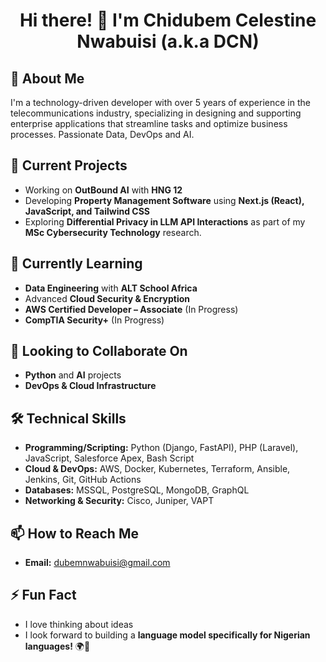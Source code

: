 <h1 align="center"><b>Hi there! 👋 I'm Chidubem Celestine Nwabuisi (a.k.a DCN)</b></h1>

## 🚀 About Me
I'm a technology-driven developer with over 5 years of experience in the telecommunications industry, specializing in designing and supporting enterprise applications that streamline tasks and optimize business processes. Passionate Data, DevOps and AI.

## 🔭 Current Projects
- Working on **OutBound AI** with **HNG 12**
- Developing **Property Management Software** using **Next.js (React), JavaScript, and Tailwind CSS**
- Exploring **Differential Privacy in LLM API Interactions** as part of my **MSc Cybersecurity Technology** research.

## 🌱 Currently Learning
- **Data Engineering** with **ALT School Africa**
- Advanced **Cloud Security & Encryption**
- **AWS Certified Developer – Associate** (In Progress)
- **CompTIA Security+** (In Progress)

## 👯 Looking to Collaborate On
- **Python** and **AI** projects
- **DevOps & Cloud Infrastructure**

## 🛠️ Technical Skills
- **Programming/Scripting:** Python (Django, FastAPI), PHP (Laravel), JavaScript, Salesforce Apex, Bash Script
- **Cloud & DevOps:** AWS, Docker, Kubernetes, Terraform, Ansible, Jenkins, Git, GitHub Actions
- **Databases:** MSSQL, PostgreSQL, MongoDB, GraphQL
- **Networking & Security:** Cisco, Juniper, VAPT

## 📫 How to Reach Me
- **Email:** dubemnwabuisi@gmail.com

## ⚡ Fun Fact
- I love thinking about ideas
- I look forward to building a **language model specifically for Nigerian languages!** 🌍🤖
